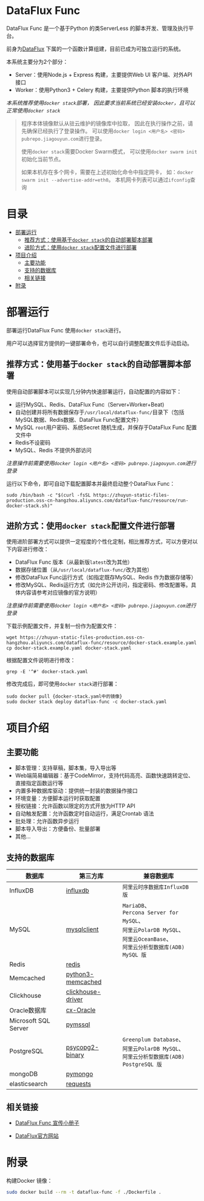# DataFlux Func

DataFlux Func 是一个基于Python 的类ServerLess 的脚本开发、管理及执行平台。

前身为[DataFlux](https://dataflux.cn/) 下属的一个函数计算组建，目前已成为可独立运行的系统。

本系统主要分为2个部分：
- Server：使用Node.js + Express 构建，主要提供Web UI 客户端、对外API 接口
- Worker：使用Python3 + Celery 构建，主要提供Python 脚本的执行环境



*本系统推荐使用`docker stack`部署，*
*因此要求当前系统已经安装`docker`，且可以正常使用`docker stack`*

> 程序本体镜像默认从驻云维护的镜像库中拉取，
> 因此在执行操作之前，请先确保已经执行了登录操作。
> 可以使用`docker login <用户名> <密码> pubrepo.jiagouyun.com`进行登录。
>
> 使用`docker stack`需要Docker Swarm模式，
> 可以使用`docker swarm init`初始化当前节点。
>
> 如果本机存在多个网卡，需要在上述初始化命令中指定网卡，
> 如：`docker swarm init --advertise-addr=eth0`。
> 本机网卡列表可以通过`ifconfig`查询



# 目录

<!-- MarkdownTOC -->

- [部署运行](#%E9%83%A8%E7%BD%B2%E8%BF%90%E8%A1%8C)
    - [推荐方式：使用基于`docker stack`的自动部署脚本部署](#%E6%8E%A8%E8%8D%90%E6%96%B9%E5%BC%8F%EF%BC%9A%E4%BD%BF%E7%94%A8%E5%9F%BA%E4%BA%8Edocker-stack%E7%9A%84%E8%87%AA%E5%8A%A8%E9%83%A8%E7%BD%B2%E8%84%9A%E6%9C%AC%E9%83%A8%E7%BD%B2)
    - [进阶方式：使用`docker stack`配置文件进行部署](#%E8%BF%9B%E9%98%B6%E6%96%B9%E5%BC%8F%EF%BC%9A%E4%BD%BF%E7%94%A8docker-stack%E9%85%8D%E7%BD%AE%E6%96%87%E4%BB%B6%E8%BF%9B%E8%A1%8C%E9%83%A8%E7%BD%B2)
- [项目介绍](#%E9%A1%B9%E7%9B%AE%E4%BB%8B%E7%BB%8D)
    - [主要功能](#%E4%B8%BB%E8%A6%81%E5%8A%9F%E8%83%BD)
    - [支持的数据库](#%E6%94%AF%E6%8C%81%E7%9A%84%E6%95%B0%E6%8D%AE%E5%BA%93)
    - [相关链接](#%E7%9B%B8%E5%85%B3%E9%93%BE%E6%8E%A5)
- [附录](#%E9%99%84%E5%BD%95)

<!-- /MarkdownTOC -->



# 部署运行

部署运行DataFlux Func 使用`docker stack`进行。

用户可以选择官方提供的一键部署命令，也可以自行调整配置文件后手动启动。

## 推荐方式：使用基于`docker stack`的自动部署脚本部署

使用自动部署脚本可以实现几分钟内快速部署运行，自动配置的内容如下：
- 运行MySQL、Redis、DataFlux Func（Server+Worker+Beat)
- 自动创建并将所有数据保存于`/usr/local/dataflux-func/`目录下（包括MySQL数据、Redis数据、DataFlux Func配置文件）
- MySQL `root`用户密码、系统Secret 随机生成，并保存于DataFlux Func 配置文件中
- Redis不设密码
- MySQL、Redis 不提供外部访问

*注意操作前需要使用`docker login <用户名> <密码> pubrepo.jiagouyun.com`进行登录*

运行以下命令，即可自动下载配置脚本并最终启动整个DataFlux Func：
```shell
sudo /bin/bash -c "$(curl -fsSL https://zhuyun-static-files-production.oss-cn-hangzhou.aliyuncs.com/dataflux-func/resource/run-docker-stack.sh)"
```

## 进阶方式：使用`docker stack`配置文件进行部署

使用进阶部署方式可以提供一定程度的个性化定制，相比推荐方式，可以方便对以下内容进行修改：
- DataFlux Func 版本（从最新版`latest`改为其他）
- 数据存储位置（从`/usr/local/dataflux-func/`改为其他）
- 修改DataFlux Func运行方式（如指定既存MySQL、Redis 作为数据存储等）
- 修改MySQL、Redis运行方式（如允许公开访问，指定密码、修改配置等。具体内容请参考对应镜像的官方说明）

*注意操作前需要使用`docker login <用户名> <密码> pubrepo.jiagouyun.com`进行登录*

下载示例配置文件，并复制一份作为配置文件：
```shell
wget https://zhuyun-static-files-production.oss-cn-hangzhou.aliyuncs.com/dataflux-func/resource/docker-stack.example.yaml
cp docker-stack.example.yaml docker-stack.yaml
```

根据配置文件说明进行修改：
```shell
grep -E '^#' docker-stack.yaml
```

修改完成后，即可使用`docker stack`进行部署：
```shell
sudo docker pull {docker-stack.yaml中的镜像}
sudo docker stack deploy dataflux-func -c docker-stack.yaml
```



# 项目介绍

## 主要功能

- 脚本管理：支持草稿，脚本集，导入导出等
- Web端简易编辑器：基于CodeMirror，支持代码高亮、函数快速跳转定位、直接指定函数运行等
- 内置多种数据库驱动：提供统一封装的数据操作接口
- 环境变量：方便脚本运行时获取配置
- 授权链接：允许函数以限定的方式开放为HTTP API
- 自动触发配置：允许函数定时自动运行，满足Crontab 语法
- 批处理：允许函数异步运行
- 脚本导入导出：方便备份、批量部署
- 其他...

## 支持的数据库

|        数据库        |                             第三方库                             |                                                             兼容数据库                                                              |
|----------------------|------------------------------------------------------------------|-------------------------------------------------------------------------------------------------------------------------------------|
| InfluxDB             | [influxdb](https://pypi.org/project/influxdb/)                   | `阿里云时序数据库InfluxDB 版`                                                                                                       |
| MySQL                | [mysqlclient](https://pypi.org/project/mysqlclient/)             | `MariaDB`、<br>`Percona Server for MySQL`、<br>`阿里云PolarDB MySQL`、<br>`阿里云OceanBase`、<br>`阿里云分析型数据库(ADB) MySQL 版` |
| Redis                | [redis](https://pypi.org/project/redis/)                         |                                                                                                                                     |
| Memcached            | [python3-memcached](https://pypi.org/project/python3-memcached/) |                                                                                                                                     |
| Clickhouse           | [clickhouse-driver](https://pypi.org/project/clickhouse-driver/) |                                                                                                                                     |
| Oracle数据库         | [cx-Oracle](https://pypi.org/project/cx-Oracle/)                 |                                                                                                                                     |
| Microsoft SQL Server | [pymssql](https://pypi.org/project/pymssql/)                     |                                                                                                                                     |
| PostgreSQL           | [psycopg2-binary](https://pypi.org/project/psycopg2-binary/)     | `Greenplum Database`、<br>`阿里云PolarDB MySQL`、<br>`阿里云分析型数据库(ADB) PostgreSQL 版`                                        |
| mongoDB              | [pymongo](https://pypi.org/project/pymongo/)                     |                                                                                                                                     |
| elasticsearch        | [requests](https://pypi.org/project/requests/)                   |                                                                                                                                     |

## 相关链接

- [DataFlux Func 宣传小册子](https://zhuyun-static-files-production.oss-cn-hangzhou.aliyuncs.com/dataflux-func/resource/dataflux-func-introduce.pdf)

- [DataFlux官方网站](https://dataflux.cn/)



# 附录

构建Docker 镜像：
```sh
sudo docker build --rm -t dataflux-func -f ./Dockerfile .
```
